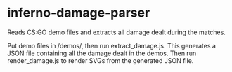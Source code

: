 # inferno-damage-parser
Reads CS:GO demo files and extracts all damage dealt during the matches.

Put demo files in /demos/, then run extract_damage.js. This generates a JSON file containing all the damage dealt in the demos.
Then run render_damage.js to render SVGs from the generated JSON file.
